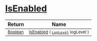 # [IsEnabled](./SimpleConsoleLogger-100664083.md)



| Return | Name | 
| --- | --- | 
| <sub>[Boolean](https://docs.microsoft.com/en-us/dotnet/api/System.Boolean)</sub>| <sub>[IsEnabled](./SimpleConsoleLogger-100664083.md) ( [`LogLevel`](https://docs.microsoft.com/en-us/dotnet/api/Microsoft.Extensions.Logging.LogLevel) logLevel )</sub>| <br>


